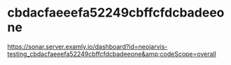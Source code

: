 # cbdacfaeeefa52249cbffcfdcbadeeone
https://sonar.server.examly.io/dashboard?id=neojarvis-testing_cbdacfaeeefa52249cbffcfdcbadeeone&amp;codeScope=overall
